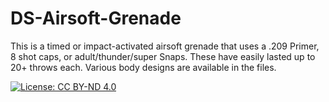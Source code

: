 # DS-Airsoft-Grenade
This is a timed or impact-activated airsoft grenade that uses a .209 Primer, 8 shot caps, or adult/thunder/super Snaps. These have easily lasted up to 20+ throws each. Various body designs are available in the files.

[![License: CC BY-ND 4.0](https://licensebuttons.net/l/by-nd/4.0/88x31.png)](https://creativecommons.org/licenses/by-nd/4.0/)
